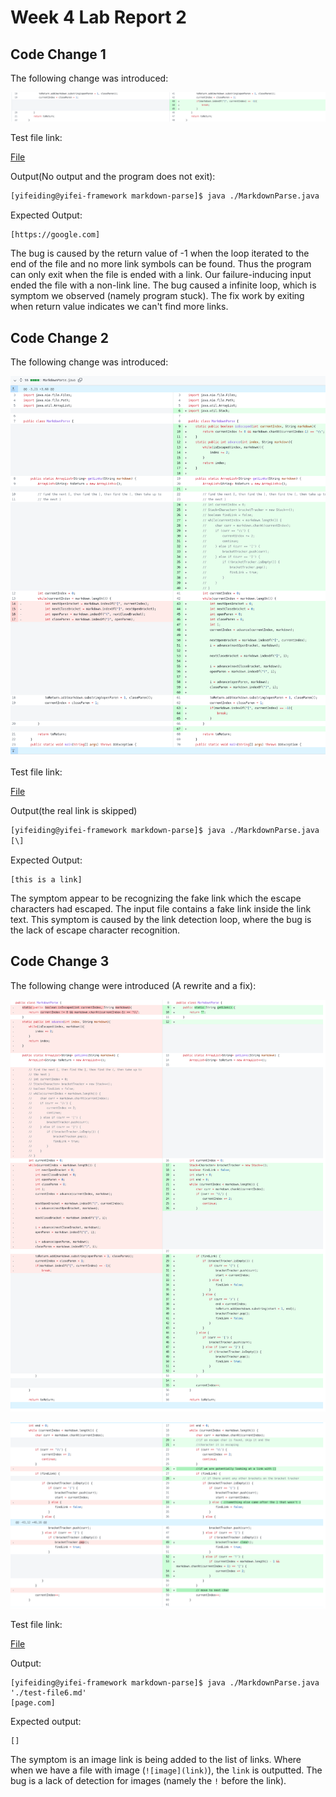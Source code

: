 # Week 4 Lab Report 2

## Code Change 1

The following change was introduced:

![](./Week4/Sol1.png)

Test file link:

[File](https://github.com/JessalynWang/markdown-parse/blob/main/Group-test-file2.md)

Output(No output and the program does not exit):

```bash
[yifeiding@yifei-framework markdown-parse]$ java ./MarkdownParse.java './Group-test-file2.md' 
```

Expected Output:

```
[https://google.com]
```

The bug is caused by the return value of -1 when the loop iterated to the end of the file and no more link symbols can be found. Thus the program can only exit when the
file is ended with a link. Our failure-inducing input ended the file with a non-link line.
The bug caused a infinite loop, which is symptom we observed
(namely program stuck). The fix work by exiting when return value indicates we can't find more links.


## Code Change 2

The following change was introduced:

![](./Week4/Sol2.png)

Test file link:

[File](https://github.com/JessalynWang/markdown-parse/blob/main/Group-test-file3.md)

Output(the real link is skipped)

```bash
[yifeiding@yifei-framework markdown-parse]$ java ./MarkdownParse.java './Group-test-file3.md'
[\] 
```

Expected Output: 

```
[this is a link]
```

The symptom appear to be recognizing the fake link which the escape characters had escaped. The input file contains a fake link inside the link text. 
This symptom is caused by the link detection loop, where the bug is the lack of
escape character recognition.

## Code Change 3

The following change were introduced (A rewrite and a fix):

![](./Week4/Sol3A.png)

![](./Week4/Sol3B.png)
 
Test file link:

[File](https://github.com/JessalynWang/markdown-parse/blob/main/test-file6.md)

Output:

```
[yifeiding@yifei-framework markdown-parse]$ java ./MarkdownParse.java './test-file6.md'
[page.com]
```

Expected output:

```
[]
```

The symptom is an image link is being added to the list of links. Where when we have a
file with image (`![image](link)`), the `link` is outputted. The bug is a lack of
detection for images (namely the `!` before the link). 